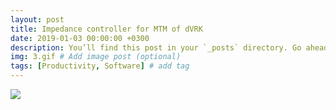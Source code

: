 ```yaml
---
layout: post
title: Impedance controller for MTM of dVRK
date: 2019-01-03 00:00:00 +0300
description: You’ll find this post in your `_posts` directory. Go ahead and edit it and re-build the site to see your changes. # Add post description (optional)
img: 3.gif # Add image post (optional)
tags: [Productivity, Software] # add tag
---
```


![]({{site.baseurl}}/assets/img/3.gif)
